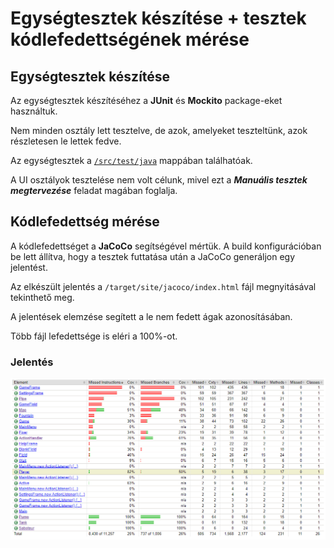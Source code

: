 # Egységtesztek készítése + tesztek kódlefedettségének mérése

## Egységtesztek készítése

Az egységtesztek készítéséhez a **JUnit** és **Mockito** package-eket használtuk.

Nem minden osztály lett tesztelve, de azok, amelyeket teszteltünk, azok részletesen le lettek fedve.

Az egységtesztek a [`/src/test/java`](../src/test/java) mappában találhatóak.

A UI osztályok tesztelése nem volt célunk, mivel ezt a **_Manuális tesztek megtervezése_** feladat magában foglalja.

## Kódlefedettség mérése

A kódlefedettséget a **JaCoCo** segítségével mértük. A build konfigurációban be lett állítva, hogy a tesztek futtatása
után a JaCoCo generáljon egy jelentést.

Az elkészült jelentés a `/target/site/jacoco/index.html` fájl megnyitásával tekinthető meg.

A jelentések elemzése segített a le nem fedett ágak azonosításában.

Több fájl lefedettsége is eléri a 100%-ot.

### Jelentés

![Code coverage](images/Coverage.png)